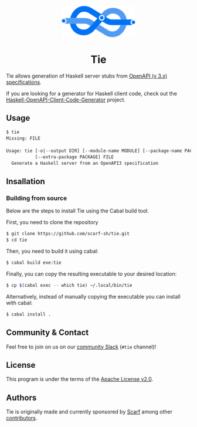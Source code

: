 <div align="center">
  <img src="/assets/tie.svg" width="200" />
</div>

<h1 align="center">Tie</h1>

Tie allows generation of Haskell server stubs from
[OpenAPI (v 3.x) specifications](https://swagger.io/specification/).

If you are looking for a generator for Haskell client code, check out the
[Haskell-OpenAPI-Client-Code-Generator](https://github.com/Haskell-OpenAPI-Code-Generator/Haskell-OpenAPI-Client-Code-Generator)
project.

## Usage

```bash
$ tie
Missing: FILE

Usage: tie [-o|--output DIR] [--module-name MODULE] [--package-name PACKAGE]
           [--extra-package PACKAGE] FILE
  Generate a Haskell server from an OpenAPI3 specification
```

## Insallation

### Building from source

Below are the steps to install Tie using the Cabal build tool.

First, you need to clone the repository

```bash
$ git clone https://github.com/scarf-sh/tie.git
$ cd tie
```

Then, you need to build it using cabal:

```bash
$ cabal build exe:tie
```

Finally, you can copy the resulting executable to your desired location:

```bash
$ cp $(cabal exec -- which tie) ~/.local/bin/tie
```

Alternatively, instead of manually copying the executable you can install with
cabal:

```bash
$ cabal install .
```

## Community & Contact

Feel free to join on us on our
[community Slack](https://tinyurl.com/scarf-community-slack) (`#tie` channel)!

## License

This program is under the terms of the [Apache License v2.0](/LICENSE).

## Authors

Tie is originally made and currently sponsored by [Scarf](https://scarf.sh)
among other [contributors](https://github.com/scarf-sh/tie/graphs/contributors).
